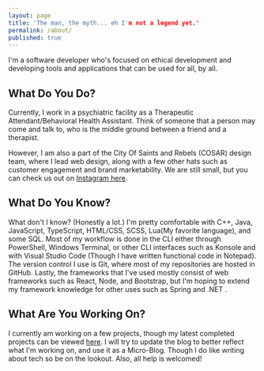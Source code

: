 ```yaml
---
layout: page
title: 'The man, the myth... eh I'm not a legend yet.'
permalink: /about/
published: true
---
```


I'm a software developer who's focused on ethical development and developing tools and applications that can be used for all, by all. 

## What Do You Do?

Currently, I work in a psychiatric facility as a Therapeutic Attendant/Behavioral Health Assistant. Think of someone that a person may come and talk to, who is the middle ground between a friend and a therapist.

However, I am also a part of the City Of Saints and Rebels (COSAR) design team, where I lead web design, along with a few other hats such as customer engagement and brand marketability. We are still small, but you can check us out on [Instagram here](https://www.instagram.com/cityofsaintsandrebels/?hl=en).

## What Do You Know?

What don't I know? (Honestly a lot.) I'm pretty comfortable with C++, Java, JavaScript, TypeScript, HTML/CSS, SCSS, Lua(My favorite language), and some SQL. Most of my workflow is done in the CLI either through PowerShell, Windows Terminal, or other CLI interfaces such as Konsole and with Visual Studio Code (Though I have written functional code in Notepad). The version control I use is Git, where most of my repositories are hosted in GitHub. Lastly, the frameworks that I've used mostly consist of web frameworks such as React, Node, and Bootstrap,  but I'm hoping to extend my framework knowledge for other uses such as Spring and .NET .  

## What Are You Working On? 

I currently am working on a few projects, though my latest completed projects can be viewed [here](https://emmet-allen.github.io/projects/). I will try to update the blog to better reflect what I'm working on, and use it as a Micro-Blog. Though I do like writing about tech so be on the lookout. Also, all help is welcomed!